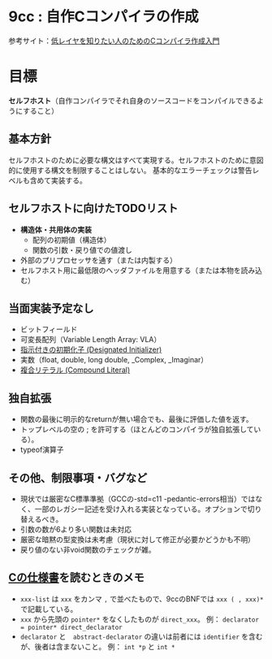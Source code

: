 # 9cc : 自作Cコンパイラの作成

参考サイト：[低レイヤを知りたい人のためのCコンパイラ作成入門](https://www.sigbus.info/compilerbook/)

# 目標

**セルフホスト**（自作コンパイラでそれ自身のソースコードをコンパイルできるようにすること）

## 基本方針

セルフホストのために必要な構文はすべて実現する。セルフホストのために意図的に使用する構文を制限することはしない。
基本的なエラーチェックは警告レベルも含めて実装する。

## セルフホストに向けたTODOリスト

- **構造体・共用体の実装**
  - 配列の初期値（構造体）
  - 関数の引数・戻り値での値渡し
- 外部のプリプロセッサを通す（または内製する）
- セルフホスト用に最低限のヘッダファイルを用意する（または本物を読み込む）

## 当面実装予定なし

- ビットフィールド
- 可変長配列（Variable Length Array: VLA）
- [指示付きの初期化子 (Designated Initializer)](http://seclan.dll.jp/c99d/c99d07.htm#dt19991025)
- 実数（float, double, long double, _Complex, _Imaginar）
- [複合リテラル (Compound Literal)](http://seclan.dll.jp/c99d/c99d07.htm#dt19991101)

## 独自拡張
- 関数の最後に明示的なreturnが無い場合でも、最後に評価した値を返す。
- トップレベルの空の ; を許可する（ほとんどのコンパイラが独自拡張している）。
- typeof演算子

## その他、制限事項・バグなど

- 現状では厳密なC標準準拠（GCCの-std=c11 -pedantic-errors相当）ではなく、一部のレガシー記述を受け入れる実装となっている。オプションで切り替えるべき。
- 引数の数が6より多い関数は未対応
- 厳密な暗黙の型変換は未考慮（現状に対して修正が必要かどうかも不明）
- 戻り値のない非void関数のチェックが雑。

## [Cの仕様書](http://port70.net/~nsz/c/c11/n1570.html#A)を読むときのメモ

- `xxx-list` は `xxx` をカンマ `,` で並べたもので、9ccのBNFでは `xxx ( , xxx)*` で記載している。
- `xxx` から先頭の `pointer*` をなくしたものが `direct_xxx`。
例： `declarator = pointer* direct_declarator`
- `declarator` と　`abstract-declarator` の違いは前者には `identifier` を含むが、後者は含まないこと。
例： `int *p` と `int *`
